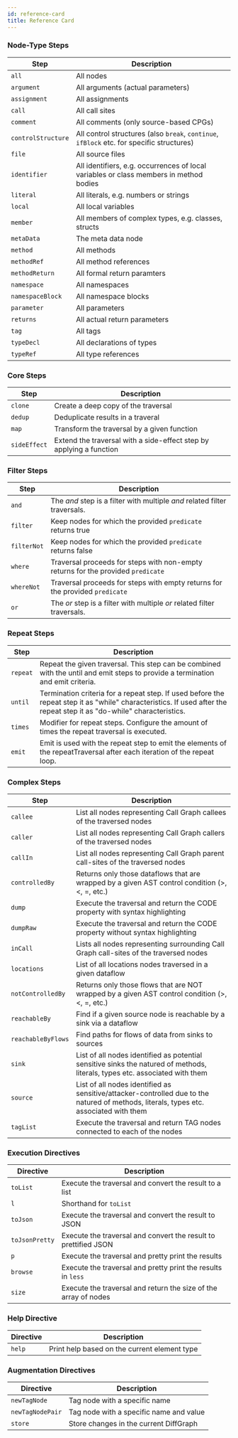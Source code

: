 ```yaml
---
id: reference-card
title: Reference Card
---
```


### Node-Type Steps

| Step  | Description   |
| ------------- | ------------- |
| `all`      | All nodes |
| `argument`      | All arguments (actual parameters) |
| `assignment` | All assignments |
| `call`      | All call sites |
| `comment`      | All comments (only source-based CPGs) |
| `controlStructure` | All control structures (also `break`, `continue`, `ifBlock` etc. for specific structures) |
| `file`      | All source files |
| `identifier`      | All identifiers, e.g.  occurrences of local variables or class members in method bodies |
| `literal`      | All literals, e.g. numbers or strings  |
| `local`      | All local variables |
| `member`      | All members of complex types, e.g. classes, structs |
| `metaData`      | The meta data node |
| `method`      | All methods |
| `methodRef`      | All method references |
| `methodReturn`      | All formal return paramters |
| `namespace`      | All namespaces |
| `namespaceBlock`      | All namespace blocks |
| `parameter`      | All parameters  |
| `returns`      | All actual return parameters |
| `tag`      | All tags |
| `typeDecl`      | All declarations of types |
| `typeRef`      | All type references |

### Core Steps

| Step  | Description   |
| ------------- | ------------- |
| `clone` | Create a deep copy of the traversal |
| `dedup`      |  Deduplicate results in a traveral |
| `map`      | Transform the traversal by a given function |
| `sideEffect`      | Extend the traversal with a side-effect step by applying a function |

### Filter Steps

| Step | Description   |
| ----------- | ------------- |
| `and`  | The _and_ step is a filter with multiple _and_ related filter traversals. |
| `filter`      | Keep nodes for which the provided `predicate` returns true |
| `filterNot`   | Keep nodes for which the provided `predicate` returns false |
| `where`     | Traversal proceeds for steps with non-empty returns for the provided `predicate` |
| `whereNot`  | Traversal proceeds for steps with empty returns for the provided `predicate` |
| `or`  | The _or_ step is a filter with multiple _or_ related filter traversals. |

### Repeat Steps

| Step  | Description   |
| ------------- | ------------- |
| `repeat`      | Repeat the given traversal. This step can be combined with the until and emit steps to provide a termination and emit criteria. |
| `until`      | Termination criteria for a repeat step. If used before the repeat step it as "while" characteristics. If used after the repeat step it as "do-while" characteristics. |
| `times`      | Modifier for repeat steps. Configure the amount of times the repeat traversal is executed. |
| `emit`      | Emit is used with the repeat step to emit the elements of the repeatTraversal after each iteration of the repeat loop. |

### Complex Steps

| Step | Description |
| ---- | ----------- |
| `callee` | List all nodes representing Call Graph callees of the traversed nodes |
| `caller` | List all nodes representing Call Graph callers of the traversed nodes |
| `callIn` | List all nodes representing Call Graph parent call-sites of the traversed nodes |
| `controlledBy` | Returns only those dataflows that are wrapped by a given AST control condition (>, <, =, etc.)|
| `dump`      | Execute the traversal and return the CODE property with syntax highlighting |
| `dumpRaw`      | Execute the traversal and return the CODE property without syntax highlighting |
| `inCall` | Lists all nodes representing surrounding Call Graph call-sites of the traversed nodes |
| `locations`      | List of all locations nodes traversed in a given dataflow |
| `notControlledBy`      | Returns only those flows that are NOT wrapped by a given AST control condition (>, <, =, etc.) |
| `reachableBy`      | Find if a given source node is reachable by a sink via a dataflow |
| `reachableByFlows` | Find paths for flows of data from sinks to sources |
| `sink`      | List of all nodes identified as potential sensitive sinks the natured of methods, literals, types etc. associated with them |
| `source`      | List of all nodes identified as sensitive/attacker-controlled due to the natured of methods, literals, types etc. associated with them |
| `tagList`      | Execute the traversal and return TAG nodes connected to each of the nodes |

### Execution Directives

| Directive  | Description   |
| ------------- | ------------- |
| `toList`      | Execute the traversal and convert the result to a list |
| `l`      | Shorthand for `toList` |
| `toJson`      | Execute the traversal and convert the result to JSON |
| `toJsonPretty`      | Execute the traversal and convert the result to prettified JSON |
| `p`      | Execute the traversal and pretty print the results |
| `browse`      | Execute the traversal and pretty print the results in `less` |
| `size`      | Execute the traversal and return the size of the array of nodes |

### Help Directive

| Directive  | Description   |
| ------------- | ------------- |
| `help`      | Print help based on the current element type |

### Augmentation Directives

| Directive  | Description   |
| ------------- | ------------- |
| `newTagNode`      | Tag node with a specific name |
| `newTagNodePair`      | Tag node with a specific name and value |
| `store` | Store changes in the current DiffGraph |

